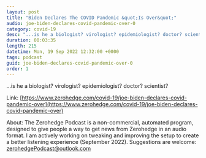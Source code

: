 ```yaml
---
layout: post
title: "Biden Declares The COVID Pandemic &quot;Is Over&quot;"
audio: joe-biden-declares-covid-pandemic-over-0
category: covid-19
desc: "...is he a biologist? virologist? epidemiologist? doctor? scientist?"
duration: 00:03:35
length: 215
datetime: Mon, 19 Sep 2022 12:32:00 +0000
tags: podcast
guid: joe-biden-declares-covid-pandemic-over-0
order: 1
---
```

...is he a biologist? virologist? epidemiologist? doctor? scientist?

Link: [https://www.zerohedge.com/covid-19/joe-biden-declares-covid-pandemic-over](https://www.zerohedge.com/covid-19/joe-biden-declares-covid-pandemic-over)

About: The Zerohedge Podcast is a non-commercial, automated program, designed to give people a way to get news from Zerohedge in an audio format.  I am actively working on tweaking and improving the setup to create a better listening experience (September 2022).  Suggestions are welcome: [zerohedgePodcast@outlook.com](mailto:zerohedgePodcast@outlook.com)